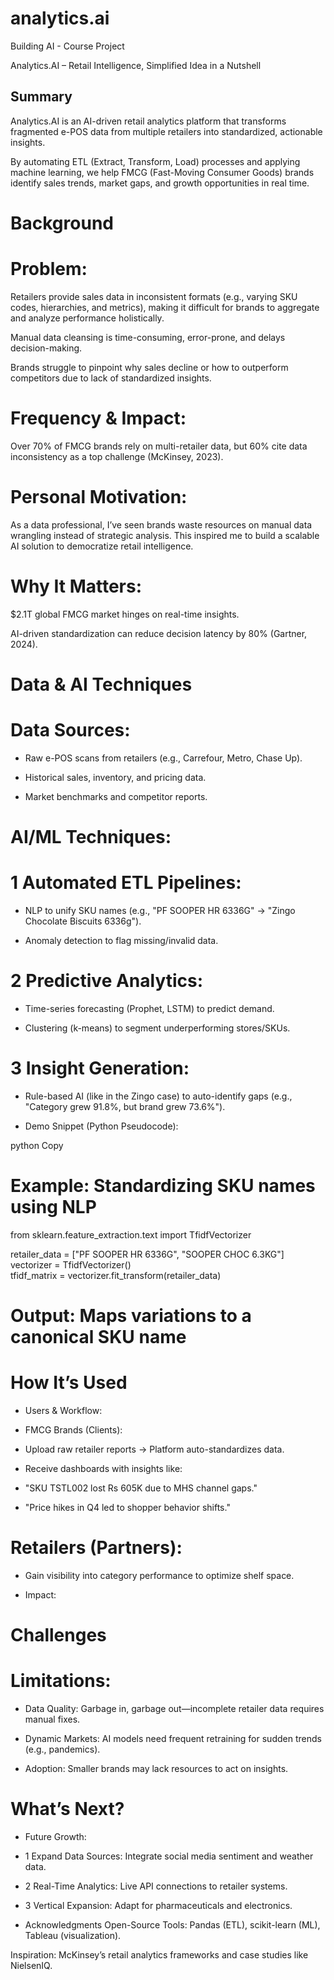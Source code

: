 # analytics.ai
Building AI - Course Project

Analytics.AI – Retail Intelligence, Simplified
Idea in a Nutshell
## Summary 
Analytics.AI is an AI-driven retail analytics platform that transforms fragmented e-POS data from multiple retailers into standardized, actionable insights. 

By automating ETL (Extract, Transform, Load) processes and applying machine learning, we help FMCG (Fast-Moving Consumer Goods) brands identify sales trends, market gaps, and growth opportunities in real time.

# Background
# Problem:

Retailers provide sales data in inconsistent formats (e.g., varying SKU codes, hierarchies, and metrics), making it difficult for brands to aggregate and analyze performance holistically.

Manual data cleansing is time-consuming, error-prone, and delays decision-making.

Brands struggle to pinpoint why sales decline or how to outperform competitors due to lack of standardized insights.

# Frequency & Impact:

Over 70% of FMCG brands rely on multi-retailer data, but 60% cite data inconsistency as a top challenge (McKinsey, 2023).

# Personal Motivation:
As a data professional, I’ve seen brands waste resources on manual data wrangling instead of strategic analysis. This inspired me to build a scalable AI solution to democratize retail intelligence.

# Why It Matters:

$2.1T global FMCG market hinges on real-time insights.

AI-driven standardization can reduce decision latency by 80% (Gartner, 2024).

# Data & AI Techniques
# Data Sources:

* Raw e-POS scans from retailers (e.g., Carrefour, Metro, Chase Up).

* Historical sales, inventory, and pricing data.

* Market benchmarks and competitor reports.

# AI/ML Techniques:

# 1 Automated ETL Pipelines:

* NLP to unify SKU names (e.g., "PF SOOPER HR 6336G" → "Zingo Chocolate Biscuits 6336g").

* Anomaly detection to flag missing/invalid data.

# 2 Predictive Analytics:

* Time-series forecasting (Prophet, LSTM) to predict demand.

* Clustering (k-means) to segment underperforming stores/SKUs.

# 3 Insight Generation:

* Rule-based AI (like in the Zingo case) to auto-identify gaps (e.g., "Category grew 91.8%, but brand grew 73.6%").

* Demo Snippet (Python Pseudocode):

python
Copy
# Example: Standardizing SKU names using NLP  
from sklearn.feature_extraction.text import TfidfVectorizer  

retailer_data = ["PF SOOPER HR 6336G", "SOOPER CHOC 6.3KG"]  
vectorizer = TfidfVectorizer()  
tfidf_matrix = vectorizer.fit_transform(retailer_data)  
# Output: Maps variations to a canonical SKU name

# How It’s Used
* Users & Workflow:

* FMCG Brands (Clients):

* Upload raw retailer reports → Platform auto-standardizes data.

* Receive dashboards with insights like:

* "SKU TSTL002 lost Rs 605K due to MHS channel gaps."

* "Price hikes in Q4 led to shopper behavior shifts."

# Retailers (Partners):

*  Gain visibility into category performance to optimize shelf space.

* Impact:

# Challenges
# Limitations:

* Data Quality: Garbage in, garbage out—incomplete retailer data requires manual fixes.

* Dynamic Markets: AI models need frequent retraining for sudden trends (e.g., pandemics).

* Adoption: Smaller brands may lack resources to act on insights.

# What’s Next?
* Future Growth:

* 1 Expand Data Sources: Integrate social media sentiment and weather data.

* 2 Real-Time Analytics: Live API connections to retailer systems.

* 3 Vertical Expansion: Adapt for pharmaceuticals and electronics.

* Acknowledgments
Open-Source Tools: Pandas (ETL), scikit-learn (ML), Tableau (visualization).

Inspiration: McKinsey’s retail analytics frameworks and case studies like NielsenIQ.
